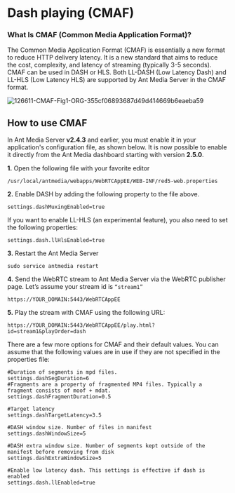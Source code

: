 # Dash playing (CMAF)

### What Is CMAF (Common Media Application Format)?

The Common Media Application Format (CMAF) is essentially a new format to reduce HTTP delivery latency. It is a new standard that aims to reduce the cost, complexity, and latency of streaming (typically 3-5 seconds). CMAF can be used in DASH or HLS. Both LL-DASH (Low Latency Dash) and LL-HLS (Low Latency HLS) are supported by Ant Media Server in the CMAF format.

![126611-CMAF-Fig1-ORG-355cf06893687d49d414669b6eaeba59](https://user-images.githubusercontent.com/86982446/233910417-b5770b30-4d80-4347-b994-c200142d0494.jpg)

How to use CMAF
---------------

In Ant Media Server **v2.4.3** and earlier, you must enable it in your application's configuration file, as shown below. It is now possible to enable it directly from the Ant Media dashboard starting with version **2.5.0**.

**1.** Open the following file with your favorite editor

    /usr/local/antmedia/webapps/WebRTCAppEE/WEB-INF/red5-web.properties

**2.** Enable DASH by adding the following property to the file above.

    settings.dashMuxingEnabled=true

If you want to enable LL-HLS (an experimental feature), you also need to set the following properties:

    settings.dash.llHlsEnabled=true

**3.** Restart the Ant Media Server

    sudo service antmedia restart

**4.** Send the WebRTC stream to Ant Media Server via the WebRTC publisher page. Let’s assume your stream id is ```“stream1”```

    https://YOUR_DOMAIN:5443/WebRTCAppEE

**5.** Play the stream with CMAF using the following URL:

    https://YOUR_DOMAIN:5443/WebRTCAppEE/play.html?id=stream1&playOrder=dash

There are a few more options for CMAF and their default values. You can assume that the following values are in use if they are not specified in the properties file:

    #Duration of segments in mpd files.
    settings.dashSegDuration=6
    #Fragments are a property of fragmented MP4 files. Typically a fragment consists of moof + mdat.
    settings.dashFragmentDuration=0.5
    
    #Target latency
    settings.dashTargetLatency=3.5
    
    #DASH window size. Number of files in manifest
    settings.dashWindowSize=5
    
    #DASH extra window size. Number of segments kept outside of the manifest before removing from disk
    settings.dashExtraWindowSize=5
    
    #Enable low latency dash. This settings is effective if dash is enabled
    settings.dash.llEnabled=true
